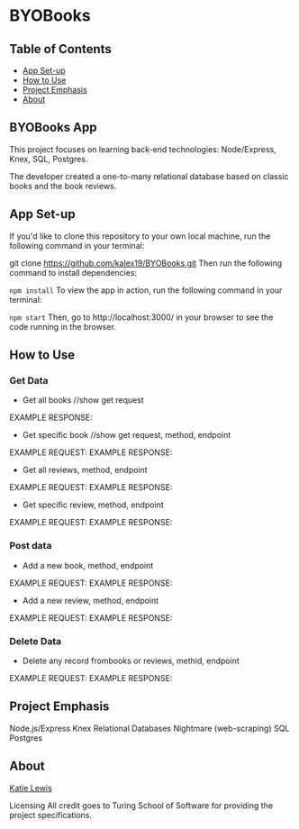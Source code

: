 # BYOBooks

## Table of Contents
* [App Set-up](#App-Set-up)
* [How to Use](#How-to-Use)
* [Project Emphasis](#Project-Emphasis)
* [About](#About)

## BYOBooks App
This project focuses on learning back-end technologies: Node/Express, Knex, SQL, Postgres.

The developer created a one-to-many relational database based on classic books and the book reviews.

## App Set-up
If you'd like to clone this repository to your own local machine, run the following command in your terminal:

git clone https://github.com/kalex19/BYOBooks.git
Then run the following command to install dependencies:

`npm install`
To view the app in action, run the following command in your terminal:

`npm start`
Then, go to http://localhost:3000/ in your browser to see the code running in the browser.

## How to Use

### Get Data
* Get all books
//show get request

EXAMPLE RESPONSE:

* Get specific book
//show get request, method, endpoint

EXAMPLE REQUEST:
EXAMPLE RESPONSE:
    
    
* Get all reviews, method, endpoint

EXAMPLE REQUEST:
EXAMPLE RESPONSE:

* Get specific review, method, endpoint

EXAMPLE REQUEST:
EXAMPLE RESPONSE:
 
 
### Post data
* Add a new book, method, endpoint

EXAMPLE REQUEST:
EXAMPLE RESPONSE:


* Add a new review, method, endpoint

EXAMPLE REQUEST:
EXAMPLE RESPONSE:


### Delete Data
* Delete any record frombooks or reviews, methid, endpoint

EXAMPLE REQUEST:
EXAMPLE RESPONSE:


## Project Emphasis

 Node.js/Express
 Knex
 Relational Databases
 Nightmare (web-scraping)
 SQL
 Postgres
 
 
## About

[Katie Lewis](github.com/kalex19)

Licensing
All credit goes to Turing School of Software for providing the project specifications.
